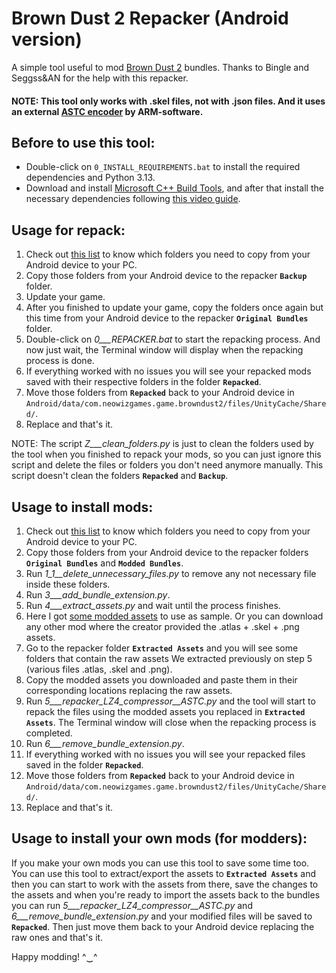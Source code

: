 # Brown Dust 2 Repacker (Android version)
A simple tool useful to mod [Brown Dust 2](https://www.browndust2.com/en-us/) bundles. Thanks to Bingle and Seggss&AN for the help with this repacker.


#### NOTE: This tool only works with .skel files, not with .json files. And it uses an external [ASTC encoder](https://github.com/ARM-software/astc-encoder) by ARM-software.

## Before to use this tool:

  - Double-click on `0_INSTALL_REQUIREMENTS.bat` to install the required dependencies and Python 3.13.
  - Download and install [Microsoft C++ Build Tools](https://aka.ms/vs/17/release/vs_BuildTools.exe), and after that install the necessary dependencies following [this video guide](https://files.catbox.moe/vqsuix.mp4).



## Usage for repack:

1. Check out [this list](https://kxdekxde.github.io/bd2-parentfolders/characters.html) to know which folders you need to copy from your Android device to your PC. 
2. Copy those folders from your Android device to the repacker **`Backup`** folder.
3. Update your game.
4. After you finished to update your game, copy the folders once again but this time from your Android device to the repacker **`Original Bundles`** folder.
5. Double-click on _0___REPACKER.bat_ to start the repacking process. And now just wait, the Terminal window will display when the repacking process is done.
6. If everything worked with no issues you will see your repacked mods saved with their respective folders in the folder **`Repacked`**.
7. Move those folders from **`Repacked`** back to your Android device in `Android/data/com.neowizgames.game.browndust2/files/UnityCache/Shared/`.
8. Replace and that's it.

NOTE: The script _Z___clean_folders.py_ is just to clean the folders used by the tool when you finished to repack your mods, so you can just ignore this script and delete the files or folders you don't need anymore manually. This script doesn't clean the folders **`Repacked`** and **`Backup`**.


## Usage to install mods:

1. Check out [this list](https://kxdekxde.github.io/bd2-parentfolders/characters.html) to know which folders you need to copy from your Android device to your PC. 
2. Copy those folders from your Android device to the repacker folders **`Original Bundles`** and **`Modded Bundles`**.
3. Run _1_1__delete_unnecessary_files.py_ to remove any not necessary file inside these folders.
4. Run _3___add_bundle_extension.py_.
5. Run _4___extract_assets.py_ and wait until the process finishes.
6. Here I got [some modded assets](https://mega.nz/folder/kDsGiCDC#aTgZj_2lQJ4Qxj4NI-duYg) to use as sample. Or you can download any other mod where the creator provided the .atlas + .skel + .png assets.
7. Go to the repacker folder **`Extracted Assets`** and you will see some folders that contain the raw assets We extracted previously on step 5 (various files .atlas, .skel and .png).
8. Copy the modded assets you downloaded and paste them in their corresponding locations replacing the raw assets.
9. Run _5___repacker_LZ4_compressor__ASTC.py_ and the tool will start to repack the files using the modded assets you replaced in **`Extracted Assets`**. The Terminal window will close when the repacking process is completed.
10. Run _6___remove_bundle_extension.py_.
11. If everything worked with no issues you will see your repacked files saved in the folder **`Repacked`**.
12. Move those folders from **`Repacked`** back to your Android device in `Android/data/com.neowizgames.game.browndust2/files/UnityCache/Shared/`.
13. Replace and that's it.


## Usage to install your own mods (for modders):

If you make your own mods you can use this tool to save some time too. You can use this tool to extract/export the assets to **`Extracted Assets`** and then you can start to work with the assets from there, save the changes to the assets and when you're ready to import the assets back to the bundles you can run _5___repacker_LZ4_compressor__ASTC.py_ and _6___remove_bundle_extension.py_ and your modified files will be saved to **`Repacked`**. Then just move them back to your Android device replacing the raw ones and that's it.


Happy modding! ^‿^

